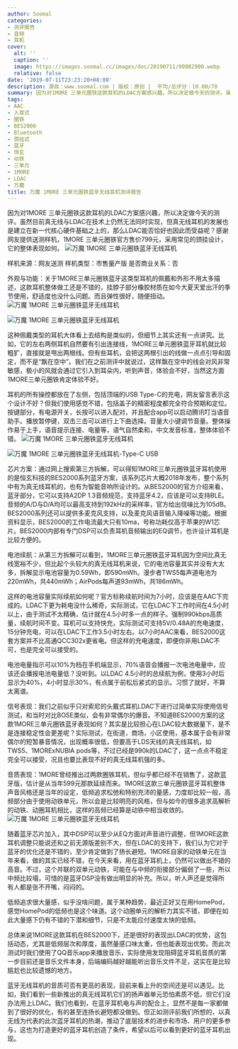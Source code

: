 ```yaml
---
author: Soomal
categories:
- 测评报告
- 音频
- 耳机
cover:
  alt: ''
  caption: ''
  image: https://images.soomal.cc/images/doc/20190711/00082900.webp
  relative: false
date: '2019-07-11T23:23:20+08:00'
description: 源自：www.soomal.com | 版权：原创 |  平均/总评分：10.00/70
summary: 因为对1MORE 三单元圈铁这款耳机的LDAC方案感兴趣，所以决定做今天的测评。虽然目前真无线与LDAC在技术上仍然无法同时实现，但真无线耳机的发展也是建立在新一代核心硬件基础之上的，那么LDAC能否恰好也因此而受益呢？
tags:
- AAC
- 入耳式
- 圈铁
- BES2000
- Bluetooth
- 颈挂式
- 蓝牙
- 恒玄
- 动铁
- 三单元
- 1MORE
- LDAC
- 万魔
title: 万魔 1MORE 三单元圈铁蓝牙无线耳机测评报告
---
```


因为对1MORE 三单元圈铁这款耳机的LDAC方案感兴趣，所以决定做今天的测评。虽然目前真无线与LDAC在技术上仍然无法同时实现，但真无线耳机的发展也是建立在新一代核心硬件基础之上的，那么LDAC能否恰好也因此而受益呢？感谢网友提供送测样机，1MORE 三单元圈铁官方售价799元，采用常见的颈挂设计，它的整体表现如何。
![万魔 1MORE 三单元圈铁蓝牙无线耳机](https://images.soomal.cc/images/doc/20190701/00082695.webp)





样机来源：网友送测
样机类型：市售量产版
是否商业关系：否

外观与功能：关于1MORE三单元圈铁蓝牙这类型耳机的佩戴和外形不用太多描述，这款耳机整体做工还是不错的，挂脖子部分橡胶材质在如今大夏天爱出汗的季节使用，舒适度也没什么问题。而且弹性很好，随便扭动。
![万魔 1MORE 三单元圈铁蓝牙无线耳机](https://images.soomal.cc/images/doc/20190701/00082697_01.webp)




![万魔 1MORE 三单元圈铁蓝牙无线耳机](https://images.soomal.cc/images/doc/20190701/00082699_01.webp)




这种佩戴类型的耳机大体看上去结构是类似的，但细节上其实还有一点讲究。比如，它的左右两侧耳机自然要有引出连接线，1MORE三单元圈铁蓝牙耳机就比较粗犷，直接就是甩出两根线。但有些耳机，会把这两根引出的线做一点点引导和固定，而不是“飘在空中”。我们在之前测评中就说过，这样飘在空中的线会对风非常敏感，极小的风就会通过它引入到耳朵内，听到声音，体验会不好，当然这方面1MORE三单元圈铁肯定体验不好。

耳机的所有操控都放在了左侧，包括顶端的USB Type-C的充电，网友留言表示这个设计不好？但我们使用感觉不错，包括盖子的精密程度都完全符合预期和定位。按键部分，有电源开关，长按可以进入配对，并且配合app可以启动腾讯叮当语音助手。播放暂停键，双击三击可以进行上下曲选择。音量大小键调节音量。整体操作易于上手，语音提示连接、电量等，语气自然柔和，中文发音标准，整体体验不错。
![万魔 1MORE 三单元圈铁蓝牙无线耳机](https://images.soomal.cc/images/doc/20190701/00082701_01.webp)




![万魔 1MORE 三单元圈铁蓝牙无线耳机-Type-C USB](https://images.soomal.cc/images/doc/20190701/00082704_01.webp)





芯片方案：通过网上搜索第三方拆解，可以得知1MORE三单元圈铁蓝牙耳机使用的是恒玄科技的BES2000系列蓝牙方案，该系列芯片大概2018年发布，整个系列中有为真无线耳机的，也有为智能音响所设计的。从BES2000的官方介绍来看，蓝牙部分，它可以支持A2DP 1.3音频规范，支持蓝牙4.2，应该是可以支持BLE。音频的A/D与D/A均可以最高支持到192kHz的采样率，官方给出信噪比为105dB。BES2000系列还可以提供多麦克风支持，以及麦克风语音输入降噪等功能。根据资料显示，BES2000的工作电流最大只有10ma，号称功耗仅高于苹果的W1芯片。BES2000内部有专门DSP可以负责耳机音频输出的EQ调节，也许设计耳机是比较方便的。

电池续航：从第三方拆解可以看到，1MORE三单元圈铁蓝牙耳机因为空间比真无线宽裕不少，但比起个头较大的真无线耳机来说，它的电池容量其实并没有大太多，拆解显示电池容量为0.59Wh，即590mWh。漫步者TWS5每声道电池为220mWh，共440mWh；AirPods每声道93mWh，共186mWh。

这样的电池容量实际续航如何呢？官方标称续航时间为7小时，应该是在AAC下完成的。LDAC下更为耗电没什么稀奇，实际测试，它在LDAC下工作时间在4.5小时以上，由于测试不太精确，估计就在4.5小时多一点的样子。强制990kbps高质量，续航时间不变。耳机可以支持快充，实际测试可支持5V/0.48A的充电速度，15分钟充电，可以在LDAC下工作3.5小时左右。以7小时AAC来看，BES2000这套方案并不比高通QCC302x更省电。但这样的充电速度，即便你非用LDAC不可，也是完全可以接受的。

电池电量指示可以10%为档在手机端显示，70%语音会播报一次电池电量中，应该还会播报电池电量低？没听到。以LDAC 4.5小时的总续航为例，使用3小时后显示为40%，4小时显示30%，有点属于前松后紧式的显示。习惯了就好，不算太离谱。

信号表现：我们之前似乎只对索尼的头戴式耳机LDAC下进行过简单实际使用信号测试，和当时对比BOSE类似，会有非常偶尔的爆音。不知道BES2000方案的这款1MORE三单元圈铁蓝牙表现如何？其实是比较担心在LDAC较大数据量下，是不是连接稳定性会更差呢？实际测试，在街道，商场，小区使用，基本属于会有非常偶尔的短暂暴音情况，出现概率很低，但要高于LDS天线的真无线耳机，如TWS5、1MORExNUBIA pods等，不过已经是990k的LDAC了，这一点点不稳定完全可以接受，况且也要比表现不好的真无线耳机强的多。

音质表现：1MORE曾经推出过两款圈铁耳机，但似乎都已经不在销售了，这款蓝牙版，估计是从当年599元那款延续而来。1MORE这款三单元圈铁蓝牙耳机整体声音风格还是当年的设定，低频追求松弛和特别充沛的量感，力度却比较一般，高频部分由于使用动铁单元，所以会是比较明亮的风格，但与如今的很多追求高解析的动铁、动圈耳机相比，这样的高频已经算是动铁中相当收敛的。
![万魔 1MORE 三单元圈铁蓝牙无线耳机](https://images.soomal.cc/images/doc/20190701/00082710.webp)




随着蓝牙芯片加入，其中DSP可以至少从EQ方面对声音进行调整，但1MORE这款耳机调整只能说还和之前无源版差别不大，但在LDAC的支持下，我们认为它对于蓝牙的优化还是不错的，至少肯定做到了扬长避短。1MORE自家的动铁单元在当年来看，做的其实已经不错，在今天来看，用在蓝牙耳机上，仍然可以做出不错的高音。不过，这个并联的双单元动铁，可能在与中频的衔接部分偏弱了一些，所以中频比较塌，可惜的是蓝牙DSP没有做出明显的补充。所以，听人声还是觉得所有人都是张不开嘴，闷闷的。

低频追求很大量感，似乎没啥问题，属于某种趋势，最近正好又在用HomePod，感觉HomePod的低频也是这个味道。这个动圈单元的解析力其实不错，即便在如此大量感下仍有不错的下潜和细节，只是不太能应付速度太快的低频。

总体来说1MORE这款耳机在BES2000下，还是很好的表现出LDAC的优势，这包括动态，尤其是低频层次和厚度，虽然量感口味太重，但也能表现出优势。而此次测试时我们使用了QQ音乐app来播放音乐，实际使用发现阻碍蓝牙耳机音质的第一步目前还是音乐文件本身，后端编码越好越能听出音乐文件不足，这实在是比较尴尬也比较遗憾的地方。

蓝牙无线耳机的音质可否有更高的表现，目前来看上升的空间还是可以遇见。比如，我们看到一些新推出的真无线耳机它们的扬声器单元恐怕素质不低，但它们没办法用上LDAC。我们也看到，在蓝牙耳机电与声的配合上，显然不是每一家都做到了很好的优化，有的甚至连扬长避短都没做到。但正如测评前我们所想的，以真无线为代表的此次蓝牙耳机的热潮，推动了底层技术的进步和市场、用户的更多参与，这也为打造更好的蓝牙耳机创造了条件，希望以后可以看到更好的蓝牙耳机出现。